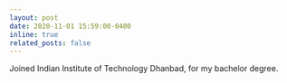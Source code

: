 ```yaml
---
layout: post
date: 2020-11-01 15:59:00-0400
inline: true
related_posts: false
---
```


Joined Indian Institute of Technology Dhanbad, for my bachelor degree.
